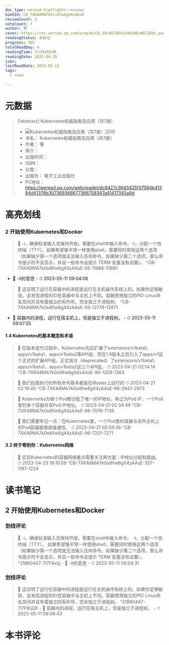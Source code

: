 ```yaml
---
doc_type: weread-highlights-reviews
bookId: CB_7XKA8MA7k0si6fw6gX4zAAsE
reviewCount: 2
noteCount: 7
author: 等
cover: https://res.weread.qq.com/wrepub/CB_4UrAUTAUsGi06eW6cWGl2DHi_parsecover
readingStatus: 未标记
progress: 78%
totalReadDay: 4
readingTime: 3小时49分钟
readingDate: 2023-04-20
isbn: 
lastReadDate: 2023-05-11
tags:
  - read

---
```

# 元数据
> [!abstract] Kubernetes权威指南及应用（共7册）
> - ![ Kubernetes权威指南及应用（共7册）|200](https://res.weread.qq.com/wrepub/CB_4UrAUTAUsGi06eW6cWGl2DHi_parsecover)
> - 书名： Kubernetes权威指南及应用（共7册）
> - 作者： 等
> - 简介： 
> - 出版时间： 
> - ISBN： 
> - 分类： 
> - 出版社： 电子工业出版社
> - PC地址：https://weread.qq.com/web/reader/dc8427c3643425f37584b41384d41376b307369366677366758347a41417345a9d

# 高亮划线

### 2 开始使用Kubernetes和Docker

> 📌 -i，确保标准输入流保持开放。需要在shell中输入命令。-t，分配一个伪终端（TTY）。如果希望像平常一样使用shell，需要同时使用这两个选项（如果缺少第一个选项就无法输入任何命令。如果缺少第二个选项，那么命令提示符不会显示，并且一些命令会提示 TERM 变量没有设置）。 ^CB-7XKA8MA7k0si6fw6gX4zAAsE-65-11686-11880
- 💭 -it的意思 - ⏱ 2023-05-11 09:04:06 

> 📌 这证明了运行在容器中的进程是运行在主机操作系统上的。如果你足够敏锐，会发现进程的ID在容器中与主机上不同。容器使用独立的PID Linux命名空间并且有着独立的系列号，完全独立于进程树。 ^CB-7XKA8MA7k0si6fw6gX4zAAsE-65-12778-12871
- 💭 容器内的进程，运行在宿主机上，但是独立于进程树。 - ⏱ 2023-05-11 09:07:55 

#### 1.4 Kubernetes的基本概念和术语

> 📌 在版本迭代过程中，Kubernetes先后扩展了extensions/v1beta1、apps/v1beta1、apps/v1beta2等API组，而在1.9版本之后引入了apps/v1这个正式的扩展API组，正式淘汰（deprecated）了extensions/v1beta1、apps/v1beta1、apps/v1beta2这三个API组。 
> ⏱ 2023-04-21 02:14:14 ^CB-7XKA8MA7k0si6fw6gX4zAAsE-96-1209-1383

> 📌 我们后面执行的所有命令基本都是在Master上运行的 
> ⏱ 2023-04-21 02:16:45 ^CB-7XKA8MA7k0si6fw6gX4zAAsE-96-2947-2973

> 📌 Kubernetes为每个Pod都分配了唯一的IP地址，称之为Pod IP，一个Pod里的多个容器共享Pod IP地址。 
> ⏱ 2023-04-21 02:34:48 ^CB-7XKA8MA7k0si6fw6gX4zAAsE-96-7076-7136

> 📌 我们需要牢记一点：在Kubernetes里，一个Pod里的容器与另外主机上的Pod容器能够直接通信。 
> ⏱ 2023-04-21 02:34:36 ^CB-7XKA8MA7k0si6fw6gX4zAAsE-96-7221-7271

#### 3.2 终于等到你：Kubernetes网络

> 📌 实现Kubernetes的容器网络重点需要关注两方面：IP地址分配和路由。 
> ⏱ 2023-04-23 19:10:59 ^CB-7XKA8MA7k0si6fw6gX4zAAsE-357-1187-1224

# 读书笔记

## 2 开始使用Kubernetes和Docker

### 划线评论
> 📌 -i，确保标准输入流保持开放。需要在shell中输入命令。
-t，分配一个伪终端（TTY）。
如果希望像平常一样使用shell，需要同时使用这两个选项（如果缺少第一个选项就无法输入任何命令。如果缺少第二个选项，那么命令提示符不会显示，并且一些命令会提示 TERM 变量没有设置）。  ^21860447-7I7F8xtjj
    - 💭 -it的意思
    - ⏱ 2023-05-11 09:04:31

### 划线评论
> 📌 这证明了运行在容器中的进程是运行在主机操作系统上的。如果你足够敏锐，会发现进程的ID在容器中与主机上不同。容器使用独立的PID Linux命名空间并且有着独立的系列号，完全独立于进程树。  ^21860447-7I7FtEjQX
    - 💭 容器内的进程，运行在宿主机上，但是独立于进程树。
    - ⏱ 2023-05-11 09:09:43
   
# 本书评论

